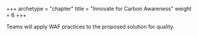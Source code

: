 +++
archetype = "chapter"
title = "Innovate for Carbon Awareness"
weight = 6
+++

Teams will apply WAF practices to the proposed solution for quality. 
